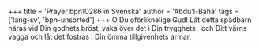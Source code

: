 +++
title = 'Prayer bpn10286 in Svenska'
author = 'Abdu'l-Bahá'
tags = ['lang-sv', 'bpn-unsorted']
+++
O Du oförliknelige Gud! Låt detta spädbarn näras vid Din godhets bröst, vaka över det i Din trygghets   och Ditt värns vagga och låt det fostras i Din ömma tillgivenhets armar.
